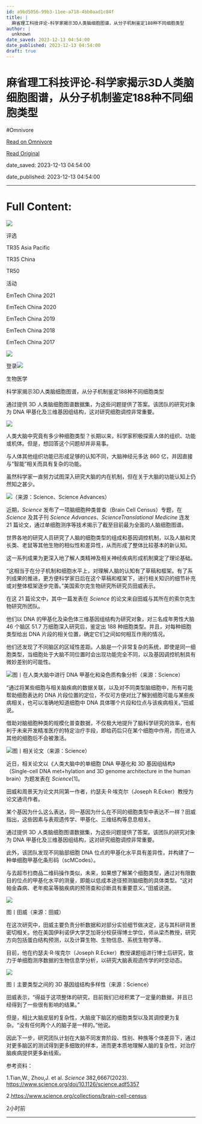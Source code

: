 ```yaml
---
id: a9bd5056-99b3-11ee-a718-4bb0aad1c84f
title: |
  麻省理工科技评论-科学家揭示3D人类脑细胞图谱，从分子机制鉴定188种不同细胞类型
author: |
  unknown
date_saved: 2023-12-13 04:54:00
date_published: 2023-12-13 04:54:00
draft: true
---
```


# 麻省理工科技评论-科学家揭示3D人类脑细胞图谱，从分子机制鉴定188种不同细胞类型
#Omnivore

[Read on Omnivore](https://omnivore.app/me/3-d-188-18c6329f030)

[Read Original](https://www.mittrchina.com/news/detail/12722)

date_saved: 2023-12-13 04:54:00

date_published: 2023-12-13 04:54:00

--- 

# Full Content: 

[![](https://proxy-prod.omnivore-image-cache.app/0x0,sMQVtcTRXZ0D_hHjoPN3tQYT9qj1oRxrChIi68ZPXytY/https://www.mittrchina.com/static/media/logo.61d59098.svg)](https://www.mittrchina.com/news)

评选

TR35 Asia Pacific

TR35 China

TR50

活动

EmTech China 2021

EmTech China 2020

EmTech China 2019

EmTech China 2018

EmTech China 2017

![](https://proxy-prod.omnivore-image-cache.app/0x0,snD_r5jXn78dddjXDE8499yD2UCBbb-qpGqsWwMG67yk/https://www.mittrchina.com/static/media/search.dcc84b00.svg)

登录![](https://proxy-prod.omnivore-image-cache.app/0x0,sBzrL_9fKpUUv3xxFMTkimY-EEtiliJMvwLCfkX2Gljo/https://www.mittrchina.com/static/media/arrows.4498368a.svg)

生物医学

科学家揭示3D人类脑细胞图谱，从分子机制鉴定188种不同细胞类型

通过提供 3D 人类脑细胞图谱数据集，为这些问题提供了答案。该团队的研究对象为 DNA 甲基化及三维基因组结构，这对研究细胞调控非常重要。

![](https://proxy-prod.omnivore-image-cache.app/0x0,s1fATBPpoGgLQogExAgPbuULIzQ74SB2OvbkXcHm35Y0/https://image.deeptechchina.com/article/2023120418291483585.png?imageView2/2/w/504/h/280)

人类大脑中究竟有多少种细胞类型？长期以来，科学家积极探索人体的组织、功能或机体。但是，想回答这个问题却并非易事。

与人体其他组织功能已形成足够的认知不同，大脑神经元多达 860 亿，并因直接与“智能”相关而具有复杂的功能。

虽然科学家一直努力试图深入研究大脑的内在机制，但在关于大脑的功能认知上仍然知之甚少。

![](https://proxy-prod.omnivore-image-cache.app/0x0,sjq_enJhbJYrTNgMez-yJqy4kzd9CKjUbOzbxlkgFeZ8/https://p3-sign.toutiaoimg.com/tos-cn-i-6w9my0ksvp/e196f99816fa4e7ebc5eb49de65cd8df~tplv-obj.image?lk3s=3de049d8&traceid=20231204182839602BEF49C34473908819&x-expires=2147483647&x-signature=bSsLuF0JQZvjJSrAS0x01f6jEBk%3D)（来源：Science、Science Advances）

近期，_Science_ 发布了一项脑细胞种类普查（Brain Cell Census）专题，在 _Science_ 及其子刊 _Science Advances_、_ScienceTranslational Medicine_ 连发 21 篇论文，通过单细胞测序等技术揭示了截至目前最为全面的人脑细胞图谱。

世界各地的研究人员研究了人脑的细胞类型的组成和基因调控机制，以及人脑和灵长类、老鼠等其他生物的相似性和差异性，从而形成了整体比较基本的新认知。

这一系列成果为更深入地了解人类精神及相关神经疾病形成机制奠定了理论基础。

“这相当于在分子机制和细胞水平上，对理解人脑的认知有了草稿和框架。有了系列成果的推进，更方便科学家日后在这个草稿和框架下，进行相关知识的细节补充或对整体框架逐步完善。”美国索尔克生物研究所研究员田威表示。

在这 21 篇论文中，其中一篇发表在 _Science_ 的论文来自田威与其所在的索尔克生物研究所团队。

他们以 DNA 的甲基化及染色体三维基因组结构为研究对象，对三名成年男性大脑 46 个脑区 51.7 万细胞深入研究后，鉴定出 188 种细胞类型。并且，对每种细胞类型给出 DNA 片段的相关位置，确定它们之间如何相互作用的情况。

他们还发现了不同脑区的区域性差距。人脑是一个非常复杂的系统，即使是同一细胞类型，当细胞处于大脑不同位置时会出现功能完全不同，以及基因调控机制具有微妙差别的可能性。

![](https://proxy-prod.omnivore-image-cache.app/0x0,sQpcRybwdr1hV9BnkY5ENafHymojayhl5oEOCyVXQ_do/https://p3-sign.toutiaoimg.com/tos-cn-i-6w9my0ksvp/307b98586a464e5f8fbccc5850e6709d~tplv-obj.image?lk3s=3de049d8&traceid=20231204182839602BEF49C34473908819&x-expires=2147483647&x-signature=yURNqYoZ0QOu8hCaKGFNK860dGk%3D)图丨在人类大脑中进行 DNA 甲基化和染色质构象分析（来源：Science）

“通过将某些细胞与相关脑疾病的数据关联，以及对不同类型脑细胞中，所有可能帮助细胞表达的 DNA 片段位置的定位，不仅可方便对比了解到细胞可能与某些疾病相关，也可以准确地知道细胞中 DNA 具体哪个片段和位点与该疾病相关。”田威说。

借助对脑细胞种类的规模化普查数据，不仅极大地提升了脑科学研究的效率，也有利于未来开发精准医疗的特定治疗手段，即给药后只在某个细胞中作用，而在进入其他的细胞后不会被激活。

![](https://proxy-prod.omnivore-image-cache.app/0x0,s4Xf7QbrBkJ_kwUK2u5grLQOPVhRM9Ep2u7iboQH7Jjc/https://p3-sign.toutiaoimg.com/tos-cn-i-6w9my0ksvp/e5ba8debe93f4aa4ac9babf769f9c2e2~tplv-obj.image?lk3s=3de049d8&traceid=20231204182839602BEF49C34473908819&x-expires=2147483647&x-signature=HAr6sRp3wsp0V2mjzk0fuos7JYY%3D)图丨相关论文（来源：Science）

近日，相关论文以《人类大脑中的单细胞 DNA 甲基化和 3D 基因组结构》（Single-cell DNA met+hylation and 3D genome architecture in the human brain）为题发表在 _Science_\[1\]。

田威和周景天为论文共同第一作者，约瑟夫·R·埃克尔（Joseph R.Ecker）教授为论文通讯作者。

某个基因为什么这么表达，同一基因为什么在不同的细胞类型中表达不一样？田威指出，这些因素与表观遗传学、甲基化、三维结构等息息相关。

通过提供 3D 人类脑细胞图谱数据集，为这些问题提供了答案。该团队的研究对象为 DNA 甲基化及三维基因组结构，这对研究细胞调控非常重要。

此外，该团队发现不同脑部细胞 DNA 位点的甲基化水平具有差异性，并构建了一种单细胞甲基化条形码（scMCodes）。

与去超市扫商品二维码操作类似，未来，如果想了解某个细胞类型，通过对有限数目的位点的甲基化水平的测量，即能以低成本途径预测脑细胞的具体类型。“这对帕金森病、老年痴呆等脑疾病的预筛查和诊断具有重要意义。”田威说道。

![](https://proxy-prod.omnivore-image-cache.app/0x0,sdbLb762OyoQFxmaZSX7aoXXLFYgkOtdMPiAwl9Z7jEg/https://p3-sign.toutiaoimg.com/tos-cn-i-6w9my0ksvp/b5bb4b068a554263b10201b3147fc1c8~tplv-obj.image?lk3s=3de049d8&traceid=20231204182839602BEF49C34473908819&x-expires=2147483647&x-signature=V7r6mBm1vxjRjufLLIc5XzFCflk%3D)

图丨田威（来源：田威）

在这次研究中，田威主要负责分析数据和对部分实验细节做决定，这与其科研背景密切相关。他在美国伊利诺伊大学芝加哥分校获得博士学位，师从梁杰教授，研究方向包括蛋白结构预测，以及计算生物、生物信息、系统生物学等。

目前，他在约瑟夫·R·埃克尔（Joseph R.Ecker）教授课题组进行博士后研究，致力于单细胞测序数据的生物信息学分析，以研究大脑表观遗传学的时空动态。

![](https://proxy-prod.omnivore-image-cache.app/0x0,s9Hgo_-z_K5tqURN3x3d4VSZjalx4NtGrizWaogdOzxM/https://p3-sign.toutiaoimg.com/tos-cn-i-6w9my0ksvp/1c7f9d60e35b481d8935590f361ace8f~tplv-obj.image?lk3s=3de049d8&traceid=20231204182839602BEF49C34473908819&x-expires=2147483647&x-signature=o3L3bGj1PrORuNRPJ7jt0X%2BQBz4%3D)

图丨主要类型之间的 3D 基因组结构多样性（来源：Science）

田威表示，“得益于这项整体的研究，目前我们已经积累了一定量的数据，并且已经得到了一些很有影响的结果。”

但是，相比大脑皮层的复杂性，大脑皮下脑区的细胞类型以及其调控更为复杂。“没有任何两个人的脑子是一样的。”他说。

因此下一步，研究团队计划在大脑不同发育阶段、性别、种族等个体差异下，通过对更多脑区的测试得到更多细致的样本，进而更本质地理解人脑的复杂性，对治疗脑疾病提供更多新线索。

参考资料：

1.Tian,W., Zhou,J. et al. _Science_ 382,6667(2023). https://www.science.org/doi/10.1126/science.adf5357

2.https://www.science.org/collections/brain-cell-census

2小时前

---


